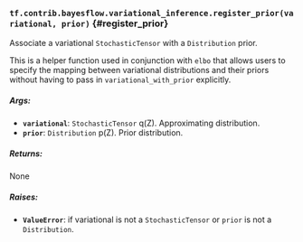### `tf.contrib.bayesflow.variational_inference.register_prior(variational, prior)` {#register_prior}

Associate a variational `StochasticTensor` with a `Distribution` prior.

This is a helper function used in conjunction with `elbo` that allows users
to specify the mapping between variational distributions and their priors
without having to pass in `variational_with_prior` explicitly.

##### Args:


*  <b>`variational`</b>: `StochasticTensor` q(Z). Approximating distribution.
*  <b>`prior`</b>: `Distribution` p(Z). Prior distribution.

##### Returns:

  None

##### Raises:


*  <b>`ValueError`</b>: if variational is not a `StochasticTensor` or `prior` is not
    a `Distribution`.

